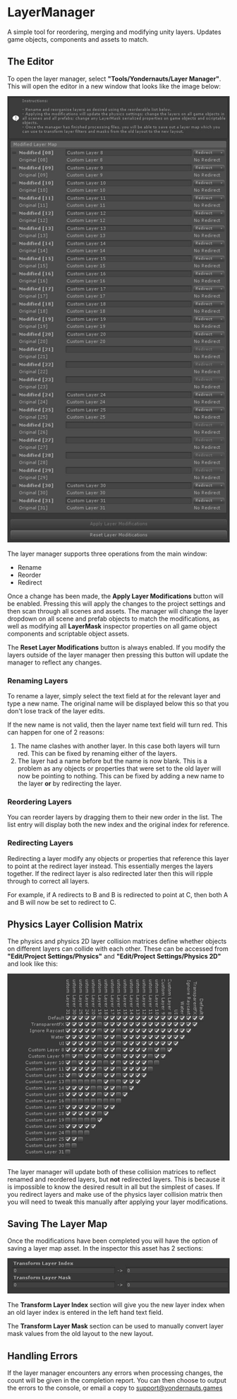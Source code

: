 # LayerManager

A simple tool for reordering, merging and modifying unity layers. Updates game objects, components and assets to match.

## The Editor

To open the layer manager, select **"Tools/Yondernauts/Layer Manager"**. This will open the editor in a new window that looks like the image below:

![Editor](/Images/editor.jpg?raw=true)

The layer manager supports three operations from the main window:
+ Rename
+ Reorder
+ Redirect

Once a change has been made, the **Apply Layer Modifications** button will be enabled. Pressing this will apply the changes to the project settings and then scan through all scenes and assets. The manager will change the layer dropdown on all scene and prefab objects to match the modifications, as well as modifying all **LayerMask** inspector properties on all game object components and scriptable object assets.

The **Reset Layer Modifications** button is always enabled. If you modify the layers outside of the layer manager then pressing this button will update the manager to reflect any changes.

### Renaming Layers

To rename a layer, simply select the text field at for the relevant layer and type a new name. The original name will be displayed below this so that you don't lose track of the layer edits.

If the new name is not valid, then the layer name text field will turn red. This can happen for one of 2 reasons:
1. The name clashes with another layer. In this case both layers will turn red. This can be fixed by renaming either of the layers.
2. The layer had a name before but the name is now blank. This is a problem as any objects or properties that were set to the old layer will now be pointing to nothing. This can be fixed by adding a new name to the layer **or** by redirecting the layer.

### Reordering Layers

You can reorder layers by dragging them to their new order in the list. The list entry will display both the new index and the original index for reference.

### Redirecting Layers

Redirecting a layer modify any objects or properties that reference this layer to point at the redirect layer instead. This essentially merges the layers together. If the redirect layer is also redirected later then this will ripple through to correct all layers.

For example, if A redirects to B and B is redirected to point at C, then both A and B will now be set to redirect to C.

## Physics Layer Collision Matrix

The physics and physics 2D layer collision matrices define whether objects on different layers can collide with each other. These can be accessed from **"Edit/Project Settings/Physics"** and **"Edit/Project Settings/Physics 2D"** and look like this:

![Layer Collision Matrix](/images/collision-matrix.jpg)

The layer manager will update both of these collision matrices to reflect renamed and reordered layers, but **not** redirected layers. This is because it is impossible to know the desired result in all but the simplest of cases. If you redirect layers and make use of the physics layer collision matrix then you will need to tweak this manually after applying your layer modifications.

## Saving The Layer Map

Once the modifications have been completed you will have the option of saving a layer map asset. In the inspector this asset has 2 sections:

![Layer Map](/images/layer-map.jpg)

The **Transform Layer Index** section will give you the new layer index when an old layer index is entered in the left hand text field.

The **Transform Layer Mask** section can be used to manually convert layer mask values from the old layout to the new layout.

## Handling Errors

If the layer manager encounters any errors when processing changes, the count will be given in the completion report. You can then choose to output the errors to the console, or email a copy to support@yondernauts.games